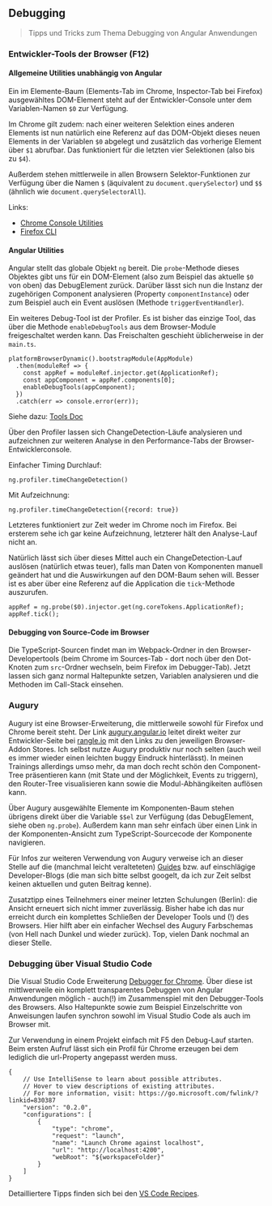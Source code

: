 ## Debugging

> Tipps und Tricks zum Thema Debugging von Angular Anwendungen

### Entwickler-Tools der Browser (F12)

#### Allgemeine Utilities unabhängig von Angular

Ein im Elemente-Baum (Elements-Tab im Chrome, Inspector-Tab bei Firefox) ausgewähltes DOM-Element steht auf der Entwickler-Console unter dem Variablen-Namen ```$0``` zur Verfügung.

Im Chrome gilt zudem: nach einer weiteren Selektion eines anderen Elements ist nun natürlich eine Referenz auf das DOM-Objekt dieses neuen Elements in der Variablen ```$0``` abgelegt und zusätzlich das vorherige Element über ```$1``` abrufbar. Das funktioniert für die letzten vier Selektionen (also bis zu ```$4```).

Außerdem stehen mittlerweile in allen Browsern Selektor-Funktionen zur Verfügung über die Namen ```$``` (äquivalent zu ```document.querySelector```) und ```$$``` (ähnlich wie ```document.querySelectorAll```).

Links:
* [Chrome Console Utilities](https://developers.google.com/web/tools/chrome-devtools/console/utilities)
* [Firefox CLI](https://developer.mozilla.org/en-US/docs/Tools/Web_Console/The_command_line_interpreter)

#### Angular Utilities

Angular stellt das globale Objekt ```ng``` bereit. Die ```probe```-Methode dieses Objektes gibt uns für ein DOM-Element (also zum Beispiel das aktuelle ```$0``` von oben) das DebugElement zurück. Darüber lässt sich
nun die Instanz der zugehörigen Component analysieren (Property ```componentInstance```) oder zum Beispiel
auch ein Event auslösen (Methode ```triggerEventHandler```).

Ein weiteres Debug-Tool ist der Profiler. Es ist bisher das einzige Tool, das über die Methode
```enableDebugTools``` aus dem Browser-Module freigeschaltet werden kann. Das Freischalten geschieht üblicherweise
in der ```main.ts```.

    platformBrowserDynamic().bootstrapModule(AppModule)
      .then(moduleRef => {
        const appRef = moduleRef.injector.get(ApplicationRef);
        const appComponent = appRef.components[0];
        enableDebugTools(appComponent);
      })
      .catch(err => console.error(err));

Siehe dazu: [Tools Doc](https://github.com/angular/angular/blob/master/docs/TOOLS.md)

Über den Profiler lassen sich ChangeDetection-Läufe analysieren und aufzeichnen zur weiteren Analyse in den Performance-Tabs der Browser-Entwicklerconsole.

Einfacher Timing Durchlauf:

    ng.profiler.timeChangeDetection()

Mit Aufzeichnung:

    ng.profiler.timeChangeDetection({record: true})

Letzteres funktioniert zur Zeit weder im Chrome noch im Firefox. Bei ersterem sehe ich gar keine Aufzeichnung, letzterer hält den Analyse-Lauf nicht an.

Natürlich lässt sich über dieses Mittel auch ein ChangeDetection-Lauf auslösen (natürlich etwas teuer), falls
man Daten von Komponenten manuell geändert hat und die Auswirkungen auf den DOM-Baum sehen will. Besser ist es aber über eine Referenz auf die Application die ```tick```-Methode auszurufen.

    appRef = ng.probe($0).injector.get(ng.coreTokens.ApplicationRef);
    appRef.tick();

#### Debugging von Source-Code im Browser

Die TypeScript-Sourcen findet man im Webpack-Ordner in den Browser-Developertools (beim Chrome im Sources-Tab - dort noch über den Dot-Knoten zum ```src```-Ordner wechseln, beim Firefox im Debugger-Tab). Jetzt lassen sich ganz normal Haltepunkte setzen, Variablen analysieren und die Methoden im Call-Stack einsehen.

### Augury

Augury ist eine Browser-Erweiterung, die mittlerweile sowohl für Firefox und Chrome bereit steht. Der Link
[augury.angular.io](https://augury.angular.io) leitet direkt weiter zur Entwickler-Seite bei [rangle.io](https://augury.rangle.io/) mit den Links zu den jeweiligen Browser-Addon Stores. Ich selbst nutze Augury produktiv nur noch selten (auch weil es immer wieder einen leichten buggy Eindruck hinterlässt). In meinen Trainings allerdings umso mehr, da man doch recht schön den Component-Tree präsentieren kann (mit State und der Möglichkeit, Events zu triggern), den Router-Tree visualisieren kann sowie die Modul-Abhängikeiten auflösen kann.

Über Augury ausgewählte Elemente im Komponenten-Baum stehen übrigens direkt über die Variable
```$$el``` zur Verfügung (das DebugElement, siehe oben ```ng.probe```). Außerdem kann man sehr einfach über einen Link in der Komponenten-Ansicht zum TypeScript-Sourcecode der Komponente navigieren.

Für Infos zur weiteren Verwendung von Augury verweise ich an dieser Stelle auf die (manchmal leicht veralteteten) [Guides](https://augury.rangle.io/pages/guides/index.html) bzw. auf einschlägige Developer-Blogs (die man sich bitte selbst googelt, da ich zur Zeit selbst keinen aktuellen und guten Beitrag kenne).

Zusatztipp eines Teilnehmers einer meiner letzten Schulungen (Berlin): die Ansicht erneuert sich nicht immer zuverlässig. Bisher habe ich das nur erreicht durch ein komplettes Schließen der Developer Tools und (!) des Browsers. Hier hilft aber ein einfacher Wechsel des Augury Farbschemas (von Hell nach Dunkel und wieder zurück). Top, vielen Dank nochmal an dieser Stelle.

### Debugging über Visual Studio Code

Die Visual Studio Code Erweiterung [Debugger for Chrome](https://marketplace.visualstudio.com/items?itemName=msjsdiag.debugger-for-chrome). Über diese ist mittlwerweile ein komplett transparentes Debuggen von Angular Anwendungen möglich - auch(!) im Zusammenspiel mit den Debugger-Tools des Browsers. Also Haltepunkte sowie zum Beispiel Einzelschritte von Anweisungen laufen synchron sowohl im Visual Studio Code als auch im Browser mit. 

Zur Verwendung in einem Projekt einfach mit F5 den Debug-Lauf starten. Beim ersten Aufruf lässt sich ein Profil für Chrome erzeugen bei dem lediglich die url-Property angepasst werden muss.

    {
        // Use IntelliSense to learn about possible attributes.
        // Hover to view descriptions of existing attributes.
        // For more information, visit: https://go.microsoft.com/fwlink/?linkid=830387
        "version": "0.2.0",
        "configurations": [
            {
                "type": "chrome",
                "request": "launch",
                "name": "Launch Chrome against localhost",
                "url": "http://localhost:4200",
                "webRoot": "${workspaceFolder}"
            }
        ]
    }

Detailliertere Tipps finden sich bei den [VS Code Recipes](https://github.com/microsoft/vscode-recipes/tree/master/Angular-CLI).
